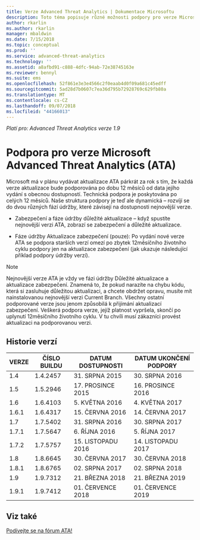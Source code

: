 ```yaml
---
title: Verze Advanced Threat Analytics | Dokumentace Microsoftu
description: Toto téma popisuje různé možnosti podpory pro verze Microsoft Advanced Threat Analytics (ATA).
author: rkarlin
ms.author: rkarlin
manager: mbaldwin
ms.date: 7/15/2018
ms.topic: conceptual
ms.prod: ''
ms.service: advanced-threat-analytics
ms.technology: ''
ms.assetid: a8afbd91-c888-4dfc-94ab-72e38745163e
ms.reviewer: bennyl
ms.suite: ems
ms.openlocfilehash: 52f861e3e3e4566c2f0eaab4d0f09a681c45edff
ms.sourcegitcommit: 5ad28d7b0607c7ea36d795b72928769c629fb80a
ms.translationtype: MT
ms.contentlocale: cs-CZ
ms.lasthandoff: 09/07/2018
ms.locfileid: "44166013"
---
```

*Platí pro: Advanced Threat Analytics verze 1.9*

# <a name="support-for-microsoft-advanced-threat-analytics-ata-versions"></a>Podpora pro verze Microsoft Advanced Threat Analytics (ATA)

Microsoft má v plánu vydávat aktualizace ATA párkrát za rok s tím, že každá verze aktualizace bude podporována po dobu 12 měsíců od data jejího vydání s obecnou dostupností. Technická podpora je poskytována po celých 12 měsíců. Naše struktura podpory je teď ale dynamická – rozvíjí se do dvou různých fází údržby, které závisejí na dostupnosti nejnovější verze.

-   Zabezpečení a fáze údržby důležité aktualizace – když spustíte nejnovější verzi ATA, zobrazí se zabezpečení a důležité aktualizace.

-   Fáze údržby Aktualizace zabezpečení (pouze): Po vydání nové verze ATA se podpora starších verzí omezí po zbytek 12měsíčního životního cyklu podpory jen na aktualizace zabezpečení (jak ukazuje následující příklad podpory údržby verzí).
 
> [!Note]
> Nejnovější verze ATA je vždy ve fázi údržby Důležité aktualizace a aktualizace zabezpečení. Znamená to, že pokud narazíte na chybu kódu, která si zasluhuje důležitou aktualizaci, a chcete obdržet opravu, musíte mít nainstalovanou nejnovější verzi Current Branch. Všechny ostatní podporované verze jsou jenom způsobilá k přijímání aktualizací zabezpečení. Veškerá podpora verze, jejíž platnost vypršela, skončí po uplynutí 12měsíčního životního cyklu. V tu chvíli musí zákazníci provést aktualizaci na podporovanou verzi.

## <a name="version-history"></a>Historie verzí

|VERZE|ČÍSLO BUILDU|DATUM DOSTUPNOSTI|DATUM UKONČENÍ PODPORY|
|----|----|----|----|
|1.4|1.4.2457|31. SRPNA 2015|30. SRPNA 2016|
|1.5|1.5.2946|17. PROSINCE 2015|16. PROSINCE 2016|
|1.6|1.6.4103|5. KVĚTNA 2016|4. KVĚTNA 2017|
|1.6.1|1.6.4317|15. ČERVNA 2016|14. ČERVNA 2017|
|1.7|1.7.5402|31. SRPNA 2016|30. SRPNA 2017|
|1.7.1|1.7.5647|6. ŘÍJNA 2016|5. ŘÍJNA 2017|
|1.7.2|1.7.5757|15. LISTOPADU 2016|14. LISTOPADU 2017|
|1.8|1.8.6645|30. ČERVNA 2017|30. ČERVNA 2018|
|1.8.1|1.8.6765|02. SRPNA 2017|02. SRPNA 2018|
|1.9|1.9.7312|21. BŘEZNA 2018|21. BŘEZNA 2019|
|1.9.1|1.9.7412|01. ČERVENCE 2018|01. ČERVENCE 2019|



## <a name="see-also"></a>Viz také
[Podívejte se na fórum ATA!](https://social.technet.microsoft.com/Forums/security/home?forum=mata)
